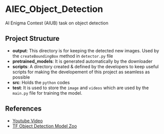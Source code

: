 # AIEC_Object_Detection

AI Enigma Contest (AIUB) task on object detection

## Project Structure

- **output**: This directory is for keeping the detected new images. Used by the `createBoundingBox` method in `detector.py` file
- **pretrained_models**: It is generated automatically by the downloader
- **scripts**: A directory created & defined by the developers to keep useful scripts for making the developement of this project as seamless as possible
- **src**: Holds the `python` codes
- **test**: It is used to store the `image` and `videos` which are used by the `main.py` file for training the model.

## References

- [Youtube Video](https://www.youtube.com/watch?v=2yQqg_mXuPQ&t=209s)
- [TF Object Detection Model Zoo](https://github.com/tensorflow/models/blob/master/research/object_detection/g3doc/tf2_detection_zoo.md)
